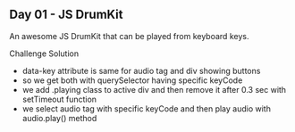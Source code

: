 ## Day 01 - JS DrumKit

An awesome JS DrumKit that can be played from keyboard keys.

Challenge Solution

- data-key attribute is same for audio tag and div showing buttons
- so we get both with querySelector having specific keyCode 
- we add .playing class to active div and then remove it after 0.3 sec with setTimeout function
- we select audio tag with specific keyCode and then play audio with audio.play() method

